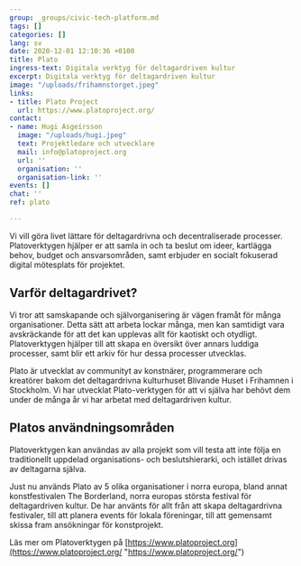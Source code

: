 ```yaml
---
group: _groups/civic-tech-platform.md
tags: []
categories: []
lang: sv
date: 2020-12-01 12:10:36 +0100
title: Plato
ingress-text: Digitala verktyg för deltagardriven kultur
excerpt: Digitala verktyg för deltagardriven kultur
image: "/uploads/frihamnstorget.jpeg"
links:
- title: Plato Project
  url: https://www.platoproject.org/
contact:
- name: Hugi Asgeírsson
  image: "/uploads/hugi.jpeg"
  text: Projektledare och utvecklare
  mail: info@platoproject.org
  url: ''
  organisation: ''
  organisation-link: ''
events: []
chat: ''
ref: plato

---
```

Vi vill göra livet lättare för deltagardrivna och decentraliserade processer. Platoverktygen hjälper er att samla in och ta beslut om ideer, kartlägga behov, budget och ansvarsområden, samt erbjuder en socialt fokuserad digital mötesplats för projektet.

## Varför deltagardrivet?

Vi tror att samskapande och självorganisering är vägen framåt för många organisationer. Detta sätt att arbeta lockar många, men kan samtidigt vara avskräckande för att det kan upplevas allt för kaotiskt och otydligt. Platoverktygen hjälper till att skapa en översikt över annars luddiga processer, samt blir ett arkiv för hur dessa processer utvecklas.

Plato är utvecklat av communityt av konstnärer, programmerare och kreatörer bakom det deltagardrivna kulturhuset Blivande Huset i Frihamnen i Stockholm. Vi har utvecklat Plato-verktygen för att vi själva har behövt dem under de många år vi har arbetat med deltagardriven kultur.

## Platos användningsområden

Platoverktygen kan användas av alla projekt som vill testa att inte följa en traditionellt uppdelad organisations- och beslutshierarki, och istället drivas av deltagarna själva.

Just nu används Plato av 5 olika organisationer i norra europa, bland annat konstfestivalen The Borderland, norra europas största festival för deltagardriven kultur. De har använts för allt från att skapa deltagardrivna festivaler, till att planera events för lokala föreningar, till att gemensamt skissa fram ansökningar för konstprojekt.

Läs mer om Platoverktygen på [https://www.platoproject.org](https://www.platoproject.org/ "https://www.platoproject.org/")